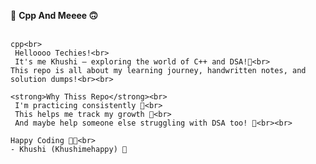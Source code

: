 <!DOCTYPE html>
<html lang="en">
<head>
  <meta charset="UTF-8">
  
</head>
<body>

  <p>
    🍃 <strong>Cpp And Meeee 🙃</strong><br><br>

    cpp<br>
     Helloooo Techies!<br>
     It's me Khushi – exploring the world of C++ and DSA!🤌<br>
    This repo is all about my learning journey, handwritten notes, and solution dumps!<br><br>

    <strong>Why Thiss Repo</strong><br>
     I'm practicing consistently 💪<br>
     This helps me track my growth 🌱<br>
     And maybe help someone else struggling with DSA too! 🤝<br><br>

    Happy Coding 🍃💗<br>
    - Khushi (Khushimehappy) 🌸
  </p>

</body>
</html>
